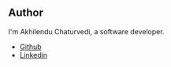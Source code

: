 
## Author

I'm Akhilendu Chaturvedi, a software developer.

- [Github](https://www.github.com/akhil16)
- [Linkedin](https://www.linkedin.com/in/akhilenduchaturvedi16/?locale=en_US)
